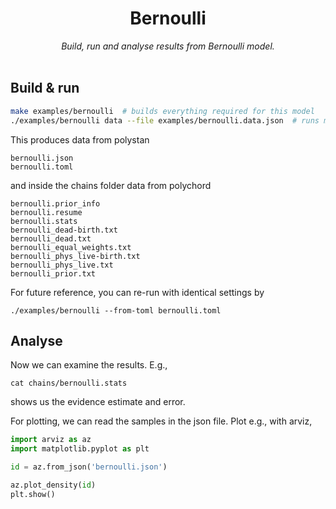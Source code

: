 <h1 align="center">
Bernoulli
</h1>

<div align="center">
<i>Build, run and analyse results from Bernoulli model. </i>
</div>
<br>

## Build & run

```bash
make examples/bernoulli  # builds everything required for this model
./examples/bernoulli data --file examples/bernoulli.data.json  # runs model
```

This produces data from polystan
```
bernoulli.json
bernoulli.toml
```
and inside the chains folder data from polychord
```
bernoulli.prior_info
bernoulli.resume
bernoulli.stats
bernoulli_dead-birth.txt
bernoulli_dead.txt
bernoulli_equal_weights.txt
bernoulli_phys_live-birth.txt
bernoulli_phys_live.txt
bernoulli_prior.txt
```

For future reference, you can re-run with identical settings by
```
./examples/bernoulli --from-toml bernoulli.toml
```

## Analyse

Now we can examine the results. E.g.,
```
cat chains/bernoulli.stats 
```
shows us the evidence estimate and error.

For plotting, we can read the samples in the json file. Plot e.g., with arviz,
```python
import arviz as az
import matplotlib.pyplot as plt

id = az.from_json('bernoulli.json')

az.plot_density(id)
plt.show()
```
